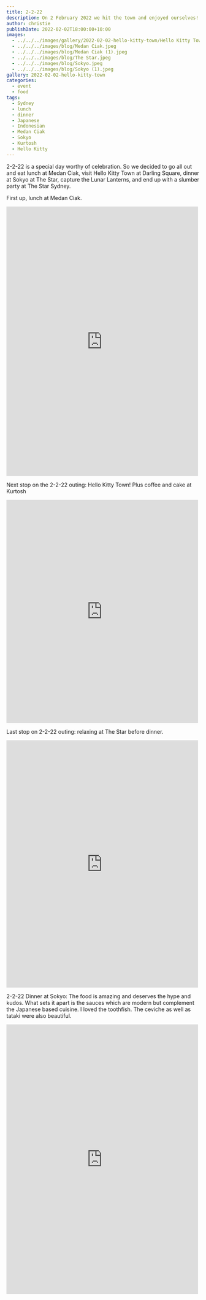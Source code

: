 ```yaml
---
title: 2-2-22
description: On 2 February 2022 we hit the town and enjoyed ourselves!
author: christie
publishDate: 2022-02-02T18:00:00+10:00
images:
  - ../../../images/gallery/2022-02-02-hello-kitty-town/Hello Kitty Town.jpeg
  - ../../../images/blog/Medan Ciak.jpeg
  - ../../../images/blog/Medan Ciak (1).jpeg
  - ../../../images/blog/The Star.jpeg
  - ../../../images/blog/Sokyo.jpeg
  - ../../../images/blog/Sokyo (1).jpeg
gallery: 2022-02-02-hello-kitty-town
categories:
  - event
  - food
tags:
  - Sydney
  - lunch
  - dinner
  - Japanese
  - Indonesian
  - Medan Ciak
  - Sokyo
  - Kurtosh
  - Hello Kitty
---
```

2-2-22 is a special day worthy of celebration. So we decided to go all out and eat lunch at Medan Ciak, visit Hello Kitty Town at Darling Square, dinner at Sokyo at The Star, capture the Lunar Lanterns, and end up with a slumber party at The Star Sydney.

First up, lunch at Medan Ciak.

<iframe src="https://www.facebook.com/plugins/post.php?href=https%3A%2F%2Fwww.facebook.com%2Fchris1.tham%2Fposts%2Fpfbid02CxdPxikFhQpzMRe1gUMhAczsG4q6P3YzofxsYHrD8xbzhyqBP4pG3QMgmc4FzF6Gl&show_text=true&width=500" width="500" height="703" style="border:none;overflow:hidden" scrolling="no" frameborder="0" allowfullscreen="true" allow="autoplay; clipboard-write; encrypted-media; picture-in-picture; web-share"></iframe>

Next stop on the 2-2-22 outing: Hello Kitty Town! Plus coffee and cake at Kurtosh

<iframe src="https://www.facebook.com/plugins/post.php?href=https%3A%2F%2Fwww.facebook.com%2Fchris1.tham%2Fposts%2Fpfbid02prqjx2GooDC5sTnyyhRkfuUtHtBr6x34EVgGQrTe3X1Ee8EKB7jMfide1y53Szel&show_text=true&width=500" width="500" height="582" style="border:none;overflow:hidden" scrolling="no" frameborder="0" allowfullscreen="true" allow="autoplay; clipboard-write; encrypted-media; picture-in-picture; web-share"></iframe>

Last stop on 2-2-22 outing: relaxing at The Star before dinner.

<iframe src="https://www.facebook.com/plugins/post.php?href=https%3A%2F%2Fwww.facebook.com%2Fchris1.tham%2Fposts%2Fpfbid09EcQoq96yVzYTxYEeiDHjGGbSj6QuAmKf5aNuuvFPXeuENMd6rPWsZB6Wkx8i7eul&show_text=true&width=500" width="500" height="645" style="border:none;overflow:hidden" scrolling="no" frameborder="0" allowfullscreen="true" allow="autoplay; clipboard-write; encrypted-media; picture-in-picture; web-share"></iframe>

2-2-22 Dinner at Sokyo: The food is amazing and deserves the hype and kudos. What sets it apart is the sauces which are modern but complement the Japanese based cuisine. I loved the toothfish. The ceviche as well as tataki were also beautiful.

<iframe src="https://www.facebook.com/plugins/post.php?href=https%3A%2F%2Fwww.facebook.com%2Fchris1.tham%2Fposts%2Fpfbid02MBf83yRppNJDF1V7N1hB9zFV2evjHBZVgCSRao2TzkBnrDhqCZueUJCyADGmSPRAl&show_text=true&width=500" width="500" height="703" style="border:none;overflow:hidden" scrolling="no" frameborder="0" allowfullscreen="true" allow="autoplay; clipboard-write; encrypted-media; picture-in-picture; web-share"></iframe>
